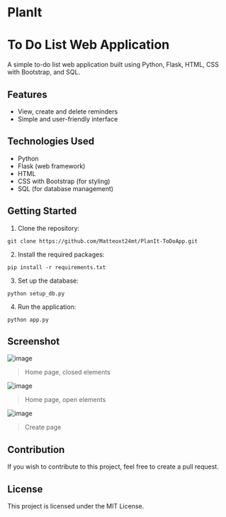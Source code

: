 # PlanIt

# To Do List Web Application
A simple to-do list web application built using Python, Flask, HTML, CSS with Bootstrap, and SQL.

## Features
- View, create and delete reminders
- Simple and user-friendly interface

## Technologies Used
- Python
- Flask (web framework)
- HTML
- CSS with Bootstrap (for styling)
- SQL (for database management)

## Getting Started
1. Clone the repository:
```
git clone https://github.com/Matteoxt24mt/PlanIt-ToDoApp.git
```
2. Install the required packages:
```
pip install -r requirements.txt
```
3. Set up the database:
```
python setup_db.py
```
4. Run the application:
```
python app.py
```

## Screenshot

![image](https://user-images.githubusercontent.com/54501048/217940383-3868c9bb-0dda-42be-9269-cbc210a3e589.png)
> Home page, closed elements

![image](https://user-images.githubusercontent.com/54501048/217940594-44167d7b-6433-4479-abd1-1b3b5865aad5.png)
> Home page, open elements

![image](https://user-images.githubusercontent.com/54501048/217940757-07ecc06c-2ec0-4c35-88f2-aebbc102bd9a.png)
> Create page

## Contribution
If you wish to contribute to this project, feel free to create a pull request.

## License
This project is licensed under the MIT License.
